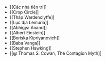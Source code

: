 - [[Các nhà tiên tri]]
- [[Crop Circle]]
- [[Tháp Wardenclyffe]]
- [[Lục địa Lemuria]]
- [[Abhigya Anand]]
- [[Albert Einstein]]
- [[Boriska Kipriyanovich]]
- [[Baba Vanga]]
- [[Stephen Hawking]]
- [[@ Thomas S. Cowan, The Contagion Myth]]
